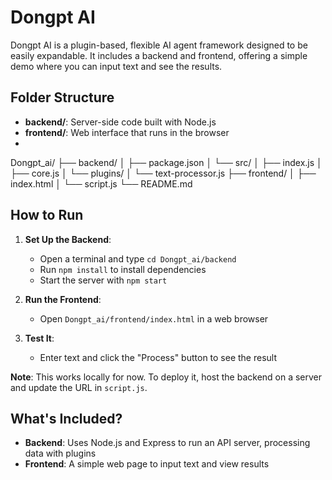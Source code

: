 # Dongpt AI

Dongpt AI is a plugin-based, flexible AI agent framework designed to be easily expandable. It includes a backend and frontend, offering a simple demo where you can input text and see the results.

## Folder Structure
- **backend/**: Server-side code built with Node.js
- **frontend/**: Web interface that runs in the browser
- 
Dongpt_ai/
├── backend/
│   ├── package.json
│   └── src/
│       ├── index.js
│       ├── core.js
│       └── plugins/
│           └── text-processor.js
├── frontend/
│   ├── index.html
│   └── script.js
└── README.md


## How to Run
1. **Set Up the Backend**:
   - Open a terminal and type `cd Dongpt_ai/backend`
   - Run `npm install` to install dependencies
   - Start the server with `npm start`

2. **Run the Frontend**:
   - Open `Dongpt_ai/frontend/index.html` in a web browser

3. **Test It**:
   - Enter text and click the "Process" button to see the result

**Note**: This works locally for now. To deploy it, host the backend on a server and update the URL in `script.js`.

## What's Included?
- **Backend**: Uses Node.js and Express to run an API server, processing data with plugins
- **Frontend**: A simple web page to input text and view results
